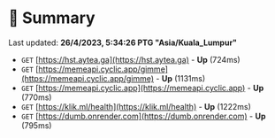 # 📖 Summary
Last updated: **26/4/2023, 5:34:26 PTG "Asia/Kuala_Lumpur"**

- `GET` [https://hst.aytea.ga](https://hst.aytea.ga) - **Up** (724ms)
- `GET` [https://memeapi.cyclic.app/gimme](https://memeapi.cyclic.app/gimme) - **Up** (1131ms)
- `GET` [https://memeapi.cyclic.app](https://memeapi.cyclic.app) - **Up** (770ms)
- `GET` [https://klik.ml/health](https://klik.ml/health) - **Up** (1222ms)
- `GET` [https://dumb.onrender.com](https://dumb.onrender.com) - **Up** (795ms)

